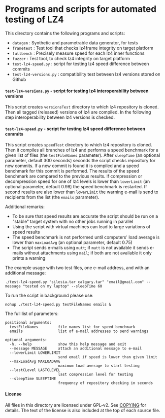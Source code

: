 Programs and scripts for automated testing of LZ4
=======================================================

This directory contains the following programs and scripts:
- `datagen` : Synthetic and parametrable data generator, for tests
- `frametest` : Test tool that checks lz4frame integrity on target platform
- `fullbench`  : Precisely measure speed for each lz4 inner functions
- `fuzzer`  : Test tool, to check lz4 integrity on target platform
- `test-lz4-speed.py` : script for testing lz4 speed difference between commits
- `test-lz4-versions.py` : compatibility test between lz4 versions stored on Github


#### `test-lz4-versions.py` - script for testing lz4 interoperability between versions

This script creates `versionsTest` directory to which lz4 repository is cloned.
Then all tagged (released) versions of lz4 are compiled.
In the following step interoperability between lz4 versions is checked.


#### `test-lz4-speed.py` - script for testing lz4 speed difference between commits

This script creates `speedTest` directory to which lz4 repository is cloned.
Then it compiles all branches of lz4 and performs a speed benchmark for a given list of files (the `testFileNames` parameter).
After `sleepTime` (an optional parameter, default 300 seconds) seconds the script checks repository for new commits.
If a new commit is found it is compiled and a speed benchmark for this commit is performed.
The results of the speed benchmark are compared to the previous results.
If compression or decompression speed for one of lz4 levels is lower than `lowerLimit` (an optional parameter, default 0.98) the speed benchmark is restarted.
If second results are also lower than `lowerLimit` the warning e-mail is send to recipients from the list (the `emails` parameter).

Additional remarks:
- To be sure that speed results are accurate the script should be run on a "stable" target system with no other jobs running in parallel
- Using the script with virtual machines can lead to large variations of speed results
- The speed benchmark is not performed until computers' load average is lower than `maxLoadAvg` (an optional parameter, default 0.75)
- The script sends e-mails using `mutt`; if `mutt` is not available it sends e-mails without attachments using `mail`; if both are not available it only prints a warning


The example usage with two test files, one e-mail address, and with an additional message:
```
./test-lz4-speed.py "silesia.tar calgary.tar" "email@gmail.com" --message "tested on my laptop" --sleepTime 60
```

To run the script in background please use:
```
nohup ./test-lz4-speed.py testFileNames emails &
```

The full list of parameters:
```
positional arguments:
  testFileNames         file names list for speed benchmark
  emails                list of e-mail addresses to send warnings

optional arguments:
  -h, --help            show this help message and exit
  --message MESSAGE     attach an additional message to e-mail
  --lowerLimit LOWERLIMIT
                        send email if speed is lower than given limit
  --maxLoadAvg MAXLOADAVG
                        maximum load average to start testing
  --lastCLevel LASTCLEVEL
                        last compression level for testing
  --sleepTime SLEEPTIME
                        frequency of repository checking in seconds
```


#### License

All files in this directory are licensed under GPL-v2.
See [COPYING](COPYING) for details.
The text of the license is also included at the top of each source file.
